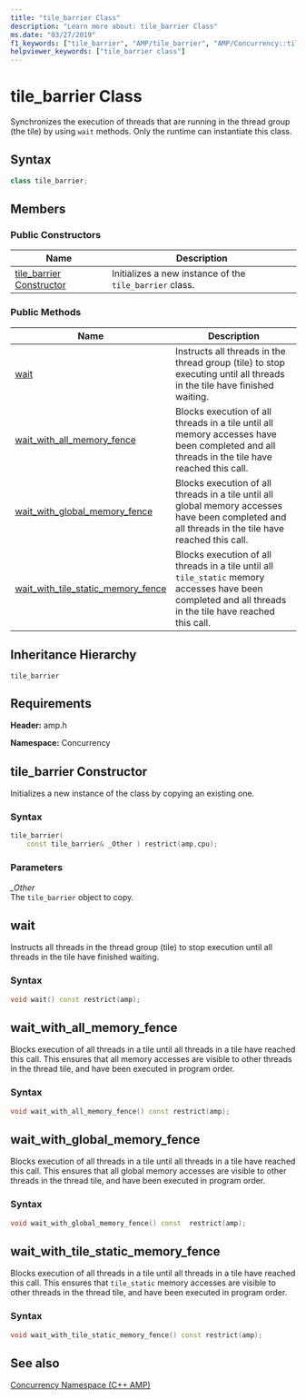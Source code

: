 ```yaml
---
title: "tile_barrier Class"
description: "Learn more about: tile_barrier Class"
ms.date: "03/27/2019"
f1_keywords: ["tile_barrier", "AMP/tile_barrier", "AMP/Concurrency::tile_barrier::tile_barrier::tile_barrier", "AMP/Concurrency::tile_barrier::tile_barrier::wait", "AMP/Concurrency::tile_barrier::tile_barrier::wait_with_all_memory_fence", "AMP/Concurrency::tile_barrier::tile_barrier::wait_with_global_memory_fence", "AMP/Concurrency::tile_barrier::tile_barrier::wait_with_tile_static_memory_fence"]
helpviewer_keywords: ["tile_barrier class"]
---
```

# tile_barrier Class

Synchronizes the execution of threads that are running in the thread group (the tile) by using `wait` methods. Only the runtime can instantiate this class.

## Syntax

```cpp
class tile_barrier;
```

## Members

### Public Constructors

|Name|Description|
|----------|-----------------|
|[tile_barrier Constructor](#ctor)|Initializes a new instance of the `tile_barrier` class.|

### Public Methods

|Name|Description|
|----------|-----------------|
|[wait](#wait)|Instructs all threads in the thread group (tile) to stop executing until all threads in the tile have finished waiting.|
|[wait_with_all_memory_fence](#wait_with_all_memory_fence)|Blocks execution of all threads in a tile until all memory accesses have been completed and all threads in the tile have reached this call.|
|[wait_with_global_memory_fence](#wait_with_global_memory_fence)|Blocks execution of all threads in a tile until all global memory accesses have been completed and all threads in the tile have reached this call.|
|[wait_with_tile_static_memory_fence](#wait_with_tile_static_memory_fence)|Blocks execution of all threads in a tile until all `tile_static` memory accesses have been completed and all threads in the tile have reached this call.|

## Inheritance Hierarchy

`tile_barrier`

## Requirements

**Header:** amp.h

**Namespace:** Concurrency

## <a name="ctor"></a> tile_barrier Constructor

Initializes a new instance of the class by copying an existing one.

### Syntax

```cpp
tile_barrier(
    const tile_barrier& _Other ) restrict(amp,cpu);
```

### Parameters

*_Other*<br/>
The `tile_barrier` object to copy.

## wait

Instructs all threads in the thread group (tile) to stop execution until all threads in the tile have finished waiting.

### Syntax

```cpp
void wait() const restrict(amp);
```

## <a name="wait_with_all_memory_fence"></a> wait_with_all_memory_fence

Blocks execution of all threads in a tile until all threads in a tile have reached this call. This ensures that all memory accesses are visible to other threads in the thread tile, and have been executed in program order.

### Syntax

```cpp
void wait_with_all_memory_fence() const restrict(amp);
```

## <a name="wait_with_global_memory_fence"></a> wait_with_global_memory_fence

Blocks execution of all threads in a tile until all threads in a tile have reached this call. This ensures that all global memory accesses are visible to other threads in the thread tile, and have been executed in program order.

### Syntax

```cpp
void wait_with_global_memory_fence() const  restrict(amp);
```

## <a name="wait_with_tile_static_memory_fence"></a> wait_with_tile_static_memory_fence

Blocks execution of all threads in a tile until all threads in a tile have reached this call. This ensures that `tile_static` memory accesses are visible to other threads in the thread tile, and have been executed in program order.

### Syntax

```cpp
void wait_with_tile_static_memory_fence() const restrict(amp);
```

## See also

[Concurrency Namespace (C++ AMP)](concurrency-namespace-cpp-amp.md)
